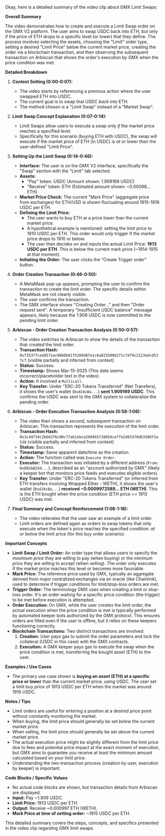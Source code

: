 Okay, here is a detailed summary of the video clip about GMX Limit Swaps:

**Overall Summary**

The video demonstrates how to create and execute a Limit Swap order on the GMX V2 platform. The user aims to swap USDC back into ETH, but only if the price of ETH drops to a specific level (or lower) that they define. The process involves selecting the assets, choosing the "Limit" order type, setting a desired "Limit Price" below the current market price, creating the order via a blockchain transaction, and then observing the subsequent transaction on Arbiscan that shows the order's execution by GMX when the price condition was met.

**Detailed Breakdown**

1.  **Context Setting (0:00-0:07):**
    *   The video starts by referencing a previous action where the user swapped ETH into USDC.
    *   The current goal is to swap that USDC *back* into ETH.
    *   The method chosen is a "Limit Swap" instead of a "Market Swap".

2.  **Limit Swap Concept Explanation (0:07-0:14):**
    *   Limit Swaps allow users to execute a swap only *if* the market price reaches a specified level.
    *   Specifically for this scenario (buying ETH with USDC), the swap will execute if the market price of ETH (in USDC) is *at or lower than* the user-defined "Limit Price".

3.  **Setting Up the Limit Swap (0:14-0:46):**
    *   **Interface:** The user is on the GMX V2 interface, specifically the "Swap" section with the "Limit" tab selected.
    *   **Assets:**
        *   "Pay" token: USDC (Amount shown: 1.909169 USDC)
        *   "Receive" token: ETH (Estimated amount shown: ~0.00098... ETH)
    *   **Market Price Check:** The current "Mark Price" (aggregate price from exchanges) for ETH/USD is shown fluctuating around 1915-1916 USDC per ETH.
    *   **Defining the Limit Price:**
        *   The user wants to buy ETH at a price *lower* than the current market price.
        *   A hypothetical example is mentioned: setting the limit price to 1910 USDC per ETH. This order would *only* trigger if the market price drops to 1910 or below.
        *   The user then decides on and inputs the actual Limit Price: **1913 USDC per ETH**. This is below the current mark price (~1914-1915 at that moment).
    *   **Initiating the Order:** The user clicks the "Create Trigger order" button.

4.  **Order Creation Transaction (0:46-0:50):**
    *   A MetaMask pop-up appears, prompting the user to confirm the transaction to create the limit order. The specific details within MetaMask are not clearly visible.
    *   The user confirms the transaction.
    *   The GMX interface shows "Creating Order..." and then "Order request sent". A temporary "Insufficient USDC balance" message appears, likely because the 1.909 USDC is now committed to the pending limit order.

5.  **Arbiscan - Order Creation Transaction Analysis (0:50-0:57):**
    *   The video switches to Arbiscan to show the details of the transaction that *created* the limit order.
    *   **Transaction Hash:** `0xf3537fcedd572ac9666b91f5269d8fe1c6a023598b271c74f9c2123edcd537c7` (visible partially and inferred from context)
    *   **Status:** Success.
    *   **Timestamp:** Shows Mar-15-2025 (This date seems incorrect/placeholder text in the video).
    *   **Action:** It involved a `Multicall`.
    *   **Key Transfer:** Under "ERC-20 Tokens Transferred" (Net Transfers), it shows the user's wallet (`0xd24cBa...`) **sent 1.909169 USDC**. This confirms the USDC was sent to the GMX system to collateralize the pending order.

6.  **Arbiscan - Order Execution Transaction Analysis (0:58-1:08):**
    *   The video then shows a *second*, subsequent transaction on Arbiscan. This transaction represents the *execution* of the limit order.
    *   **Transaction Hash:** `0x3c44f34c2b66376c00c77ab1ebce2684b5716054ce7fe2d03370db3586f3a538` (visible partially and inferred from context)
    *   **Status:** Success.
    *   **Timestamp:** Same apparent date/time as the creation.
    *   **Action:** The function called was `Execute Order`.
    *   **Executor:** The transaction was initiated by a different address (`From: 0xEB2bB25d...`), described as an "account authorized by GMX" (likely a keeper bot that monitors price feeds and executes eligible orders).
    *   **Key Transfer:** Under "ERC-20 Tokens Transferred" (or inferred from ETH transfers involving Wrapped Ether - WETH), it shows the user's wallet (`0xd24cBa...`) **received ~0.0009972589... ETH (WETH)**. This is the ETH bought when the price condition (ETH price <= 1913 USDC) was met.

7.  **Final Summary and Concept Reinforcement (1:08-1:18):**
    *   The video reiterates that the user saw an example of a limit order.
    *   Limit orders are defined again as orders to swap tokens that only execute when the token's price reaches the specified condition: *at or below* the limit price (for this buy order scenario).

**Important Concepts**

*   **Limit Swap / Limit Order:** An order type that allows users to specify the *maximum price* they are willing to pay (when buying) or the *minimum price* they are willing to accept (when selling). The order only executes if the market price reaches this level or becomes more favorable.
*   **Mark Price:** The reference price used by GMX, typically an aggregate derived from major centralized exchanges via an oracle (like Chainlink), used to determine if trigger conditions for limit/stop-loss orders are met.
*   **Trigger Order:** The terminology GMX uses when creating a limit or stop-loss order. It's an order waiting for a specific price condition (the trigger) to be met before execution is attempted.
*   **Order Execution:** On GMX, while the user *creates* the limit order, the actual *execution* when the price condition is met is typically performed by automated keeper bots authorized by the GMX protocol. This ensures orders are filled even if the user is offline, but it relies on these keepers functioning correctly.
*   **Blockchain Transactions:** Two distinct transactions are involved:
    1.  **Creation:** User pays gas to submit the order parameters and lock the collateral (USDC in this case) with the GMX contracts.
    2.  **Execution:** A GMX keeper pays gas to execute the swap when the price condition is met, transferring the bought asset (ETH) to the user.

**Examples / Use Cases**

*   The primary use case shown is **buying an asset (ETH) at a specific price or lower** than the current market price, using USDC. The user set a limit buy price of 1913 USDC per ETH when the market was around 1915 USDC.

**Notes / Tips**

*   Limit orders are useful for entering a position at a desired price point without constantly monitoring the market.
*   When buying, the limit price should generally be set *below* the current market price.
*   When selling, the limit price should generally be set *above* the current market price.
*   The actual execution price might be slightly different from the limit price due to fees and potential price impact at the exact moment of execution, but GMX aims to guarantee you receive at least the minimum amount calculated based on your limit price.
*   Understanding the two-transaction process (creation by user, execution by keeper) is important.

**Code Blocks / Specific Values**

*   No actual code blocks are shown, but transaction details from Arbiscan are displayed.
*   **Input:** Pay ~1.909 USDC.
*   **Limit Price:** 1913 USDC per ETH.
*   **Output:** Receive ~0.000997 ETH (WETH).
*   **Mark Price at time of setting order:** ~1915 USDC per ETH.

This detailed summary covers the steps, concepts, and specifics presented in the video clip regarding GMX limit swaps.